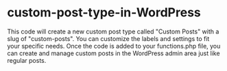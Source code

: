 # custom-post-type-in-WordPress
This code will create a new custom post type called "Custom Posts" with a slug of "custom-posts". You can customize the labels and settings to fit your specific needs. Once the code is added to your functions.php file, you can create and manage custom posts in the WordPress admin area just like regular posts.
